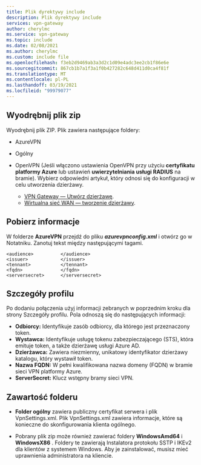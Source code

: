 ```yaml
---
title: Plik dyrektywy include
description: Plik dyrektywy include
services: vpn-gateway
author: cherylmc
ms.service: vpn-gateway
ms.topic: include
ms.date: 02/08/2021
ms.author: cherylmc
ms.custom: include file
ms.openlocfilehash: f3eb2d9469ab3a3d2c1d09e4adc3ee2cb1f86e6e
ms.sourcegitcommit: 867cb1b7a1f3a1f0b427282c648d411d0ca4f81f
ms.translationtype: MT
ms.contentlocale: pl-PL
ms.lasthandoff: 03/19/2021
ms.locfileid: "99979077"
---
```

## <a name="extract-the-zip-file"></a>Wyodrębnij plik zip

Wyodrębnij plik ZIP. Plik zawiera następujące foldery:

* AzureVPN
* Ogólny
* OpenVPN (Jeśli włączono ustawienia OpenVPN przy użyciu **certyfikatu platformy Azure** lub ustawień **uwierzytelniania usługi RADIUS** na bramie). Wybierz odpowiedni artykuł, który odnosi się do konfiguracji w celu utworzenia dzierżawy.

  * [VPN Gateway — Utwórz dzierżawę](../articles/vpn-gateway/openvpn-azure-ad-tenant.md).
  * [Wirtualna sieć WAN — tworzenie dzierżawy](../articles/virtual-wan/openvpn-azure-ad-tenant.md).

## <a name="retrieve-information"></a>Pobierz informacje

W folderze **AzureVPN** przejdź do pliku **_azurevpnconfig.xml_** i otwórz go w Notatniku. Zanotuj tekst między następującymi tagami.

```
<audience>          </audience>
<issuer>            </issuer>
<tennant>           </tennant>
<fqdn>              </fqdn>
<serversecret>      </serversecret>
```

## <a name="profile-details"></a>Szczegóły profilu

Po dodaniu połączenia użyj informacji zebranych w poprzednim kroku dla strony Szczegóły profilu. Pola odnoszą się do następujących informacji:

* **Odbiorcy:** Identyfikuje zasób odbiorcy, dla którego jest przeznaczony token.
* **Wystawca:** Identyfikuje usługę tokenu zabezpieczającego (STS), która emituje token, a także dzierżawę usługi Azure AD.
* **Dzierżawca:** Zawiera niezmienny, unikatowy identyfikator dzierżawy katalogu, który wystawił token.
* **Nazwa FQDN:** W pełni kwalifikowana nazwa domeny (FQDN) w bramie sieci VPN platformy Azure.
* **ServerSecret:** Klucz wstępny bramy sieci VPN.

## <a name="folder-contents"></a>Zawartość folderu

* **Folder ogólny** zawiera publiczny certyfikat serwera i plik VpnSettings.xml. Plik VpnSettings.xml zawiera informacje, które są konieczne do skonfigurowania klienta ogólnego.

* Pobrany plik zip może również zawierać foldery **WindowsAmd64** i **WindowsX86** . Foldery te zawierają Instalatora protokołu SSTP i IKEv2 dla klientów z systemem Windows. Aby je zainstalować, musisz mieć uprawnienia administratora na kliencie.
